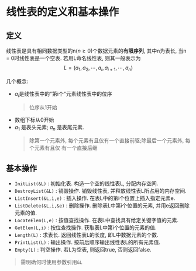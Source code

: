 # 线性表的定义和基本操作

## 定义

线性表是具有相同数据类型的n($n\geqslant 0$)个数据元素的**有限序列**,
其中n为表长, 当n = 0时线性表是一个空表.
若用L命名线性表, 则其一般表示为
$$L = (a_1, a_2, \cdots , a_i, a_{i+1}, \cdots , a_n)$$

几个概念:

- $a_i$是线性表中的"第i个"元素线性表中的位序
  > 位序从1开始
- 数组下标从0开始
- $a_1$ 是表头元素; $a_n$ 是表尾元素.
  > 除第一个元素外, 每个元素有且仅有一个直接前驱;除最后一个元素外, 每个元素有且仅
  > 有一个直接后继

## 基本操作

- `InitList(&L)` : 初始化表. 构造一个空的线性表L, 分配内存空间.
- `DestroyList(&L)` : 销毁操作. 销毁线性表, 并释放线性表L所占用的内存空间.
- `ListInsert(&L,i,e)` : 插入操作. 在表L中的第i个位置上插入指定元素e.
- `ListDelete(&L,i,&e)` : 删除操作. 删除表L中第i个位置的元素, 并用e返回删除元素的值.
- `LocateElem(L,e)` : 按值查找操作. 在表L中查找具有给定关键字值的元素.
- `GetElem(L,i)` : 按位查找操作. 获取表L中第i个位置的元素的值.
- `Length(L)` : 求表长. 返回线性表L的长度, 即L中数据元素的个数.
- `PrintList(L)` : 输出操作. 按前后顺序输出线性表L的所有元素值.
- `Empty(L)` : 判空操作. 若L为空表, 则返回true, 否则返回false.

> 需明确何时使用参数引用`&L`
